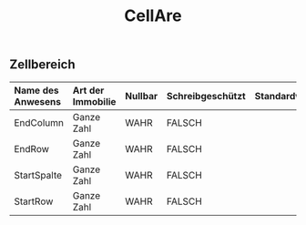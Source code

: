 ﻿---
title: CellAre
second_title: Aspose.Cells Cloud Documen
type: docs
url: /de/specification/model/cellarea/
description: "Aspose.Cells Cloud-Modellspezifikation: CellArea. Bearbeiten Sie mühelos Excel und andere Tabellenkalkulationsdokumente mit Funktionen wie Öffnen, Generieren, Bearbeiten, Teilen, Zusammenführen, Vergleichen und Konvertieren"
weight: 50
---
## **Zellbereich**

 

| Name des Anwesens| Art der Immobilie| Nullbar| Schreibgeschützt| Standardwert| Beschreibung|
|:- |:- |:- |:- |:- |:- |
| EndColumn| Ganze Zahl| WAHR| FALSCH|| Der Endspaltenindex.|
| EndRow| Ganze Zahl| WAHR| FALSCH|| Der Endzeilenindex.|
| StartSpalte| Ganze Zahl| WAHR| FALSCH|| Der Startspaltenindex.|
| StartRow| Ganze Zahl| WAHR| FALSCH|| Der Startzeilenindex.|

